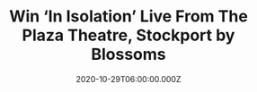 ---
campaign-uuid: "c-ec006951-03d9-4cc3-9b34-edfca548ad2b"
type: "Competition"
category: "Music"
date: "2020-10-29T06:00:00.000Z"
end-date: "2020-11-29T23:59:00.000Z"
disable-form: false
is_promoted: false
has_entry_page: true
title: "Win ‘In Isolation’ Live From The Plaza Theatre, Stockport by Blossoms"
competition-description: "<p>'In Isolation’ is the new record by Blossoms. A collection\
  \ of tracks recorded by the band in isolation during the 2020 COVID-19 pandemic,\
  \ including re-worked takes on their own songs and a number of cover versions. We\
  \ have one copy of the album to give away to you.</p>\n<p>Are you their biggest\
  \ fan? Click below for a chance to win.</p>\n"
hero-header: "Win ‘In Isolation’ Live From The Plaza Theatre, Stockport by Blossoms"
terms-confirmation: "N/A"
banner-img: "https://assets.expresslyapp.com/asset-551786c3-20e8-4a58-8513-d6e2b9c6479e.jpg"
logo-left-href: "http://club.expressly.io"
logo-left-image: "https://assets.expresslyapp.com/asset-934ed323-d630-4141-b531-95c09d6de14d.jpg"
logo-left-title: "Expressly club"
bg-image-hero: "https://assets.expresslyapp.com/asset-93719d60-6ee9-49ba-b7da-71b5365bbcdb.jpg"
bg-image-first: "https://assets.expresslyapp.com/asset-76287467-8c1d-4383-91ee-4f052d2ec971.jpg"
section1-content: "<p>’In Isolation’  is the new record by the Blossoms. A collection\
  \ of tracks recorded by the band in isolation during the 2020 COVID-19 pandemic.\
  \ The album features some very special guests, including Courteeners' Liam Fray\
  \ on a version of 'Please Don't', The Coral's James Skelly on a version of 'Dreaming\
  \ of You' and Miles Kane on their Tame Impala cover 'The Less I Know the Better'.\
  \ </p>\n<p>It features a full live set from the band's 'Foolish Loving Spaces' album\
  \ launch show on 11th February at Stockport Plaza.</p>\n<p>Click below for a chance\
  \ to win.</p>\n"
entry-title: "Win ‘In Isolation’ Live From The Plaza Theatre, Stockport by Blossoms"
entry-content: "<p>Enter the draw to win ‘In Isolation’ Live From The Plaza Theatre,\
  \ Stockport by Blossoms by completing the form below before 23:59 on the 29th of\
  \ November 2020.</p>\n"
has-winner: false
prize-description: "‘In Isolation’ Live From The Plaza Theatre, Stockport by Blossoms"
special-conditions: "Multiple entries are allowed up to one every day.\r\n\r\nThis\
  \ competition is also available on: https://club.expressly.io/competitions/\r\n\
  in-isolation-live-from-the-plaza-stockport-blossoms-giveaway"
country-restrictions:
- "GB"
---